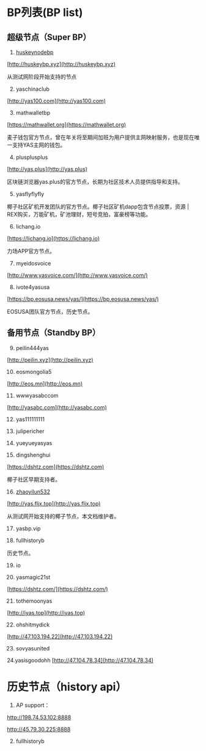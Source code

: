 # BP列表(BP list)

## 超级节点（Super BP）
1. [huskeynodebp](https://github.com/zhaoyilun/YAS-MainnetBP/blob/master/BP-huskeynodebp) 

  [http://huskeybp.xyz](http://huskeybp.xyz)

  从测试网阶段开始支持的节点

2. yaschinaclub

  [http://yas100.com](http://yas100.com)

3. mathwalletbp

  [https://mathwallet.org](https://mathwallet.org)

  麦子钱包官方节点，曾在年关将至期间加班为用户提供主网映射服务，也是现在唯一支持YAS主网的钱包。
  
4. plusplusplus

  [http://yas.plus](http://yas.plus)

  区块链浏览器yas.plus的官方节点，长期为社区技术人员提供指导和支持。
  
5. yasflyflyfly

  椰子社区矿机开发团队的官方节点。椰子社区矿机dapp包含节点投票，资源 | REX购买，万能矿机，矿池理财，短号竞拍，富豪榜等功能。

6. lichang.io

  [https://lichang.io](https://lichang.io)

  力场APP官方节点。
  
7. myeidosvoice

  [http://www.yasvoice.com/](http://www.yasvoice.com/)

8. ivote4yasusa

  [https://bp.eosusa.news/yas/](https://bp.eosusa.news/yas/)

  EOSUSA团队官方节点，历史节点。

## 备用节点（Standby BP）
9. peilin444yas

  [http://peilin.xyz](http://peilin.xyz)

10. eosmongolia5

  [http://eos.mn](http://eos.mn)

11. wwwyasabccom

  [http://yasabc.com](http://yasabc.com)

12. yas111111111

13. julipericher

14. yueyueyasyas

15. dingshenghui

  [https://dshtz.com](https://dshtz.com)

  椰子社区早期支持者。

16. [zhaoyilun532](https://github.com/zhaoyilun/YAS-MainnetBP/blob/master/BP-zhaoyilun532.md)

  [http://yas.fljx.top](http://yas.fljx.top)

  从测试网开始支持的椰子节点，本文档维护者。

17. yasbp.vip

18. fullhistoryb

  历史节点。

19. io

20. yasmagic21st
  
  [https://dshtz.com/](https://dshtz.com/)
    
21. tothemoonyas

  [http://iyas.top](http://iyas.top)


22. ohshitmydick

  [http://47.103.194.22](http://47.103.194.22)

23. sovyasunited

24.yasisgoodohh
    [http://47.104.78.34](http://47.104.78.34)

# 历史节点（history api）

1. AP support：

http://198.74.53.102:8888

http://45.79.30.225:8888

2. fullhistoryb
